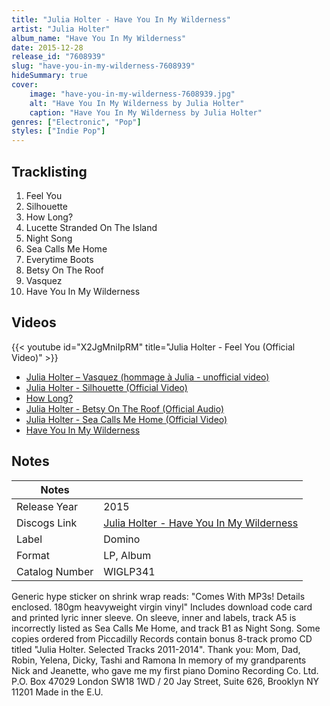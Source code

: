 ```yaml
---
title: "Julia Holter - Have You In My Wilderness"
artist: "Julia Holter"
album_name: "Have You In My Wilderness"
date: 2015-12-28
release_id: "7608939"
slug: "have-you-in-my-wilderness-7608939"
hideSummary: true
cover:
    image: "have-you-in-my-wilderness-7608939.jpg"
    alt: "Have You In My Wilderness by Julia Holter"
    caption: "Have You In My Wilderness by Julia Holter"
genres: ["Electronic", "Pop"]
styles: ["Indie Pop"]
---
```


## Tracklisting
1. Feel You
2. Silhouette
3. How Long?
4. Lucette Stranded On The Island
5. Night Song
6. Sea Calls Me Home
7. Everytime Boots
8. Betsy On The Roof
9. Vasquez
10. Have You In My Wilderness

## Videos
{{< youtube id="X2JgMniIpRM" title="Julia Holter - Feel You (Official Video)" >}}
- [Julia Holter –  Vasquez  (hommage à Julia - unofficial video)](https://www.youtube.com/watch?v=w8USu4D0dvw)
- [Julia Holter - Silhouette (Official Video)](https://www.youtube.com/watch?v=m8_ZWlOKsUQ)
- [How Long?](https://www.youtube.com/watch?v=rV6dzWOSEQE)
- [Julia Holter - Betsy On The Roof (Official Audio)](https://www.youtube.com/watch?v=Sr2GYsynCFg)
- [Julia Holter - Sea Calls Me Home (Official Video)](https://www.youtube.com/watch?v=OERixQR-hxY)
- [Have You In My Wilderness](https://www.youtube.com/watch?v=uYLOYsDYpRg)


## Notes

| Notes          |             |
| ---------------| ----------- |
| Release Year   | 2015 |
| Discogs Link   | [Julia Holter - Have You In My Wilderness](https://www.discogs.com/release/7608939-Julia-Holter-Have-You-In-My-Wilderness) |
| Label          | Domino |
| Format         | LP, Album |
| Catalog Number | WIGLP341 |

Generic hype sticker on shrink wrap reads: "Comes With MP3s! Details enclosed. 180gm heavyweight virgin vinyl"   Includes download code card and printed lyric inner sleeve.  On sleeve, inner and labels, track A5 is incorrectly listed as Sea Calls Me Home, and track B1 as Night Song.  Some copies ordered from Piccadilly Records contain bonus 8-track promo CD titled "Julia Holter. Selected Tracks 2011-2014".  Thank you: Mom, Dad, Robin, Yelena, Dicky, Tashi and Ramona  In memory of my grandparents Nick and Jeanette, who gave me my first piano   Domino Recording Co. Ltd. P.O. Box 47029 London SW18 1WD / 20 Jay Street, Suite 626, Brooklyn NY 11201 Made in the E.U.

